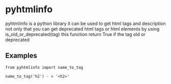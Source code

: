  # pyhtmlinfo
pyhtmlinfo is a python library it can be used to get html tags and description
not only that you can get deprecated html tags or html elements
by using  is_old_or_deprecated(tag) this function return True
if the tag old or deprecated

## Examples 


```
from pyhtmlinfo import name_to_tag

name_to_tag('h2') - > '<h2>'

```
